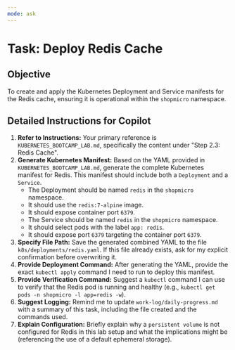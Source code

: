 ```yaml
---
mode: ask
---
```

# Task: Deploy Redis Cache

## Objective
To create and apply the Kubernetes Deployment and Service manifests for the Redis cache, ensuring it is operational within the `shopmicro` namespace.

## Detailed Instructions for Copilot
1.  **Refer to Instructions:** Your primary reference is `KUBERNETES_BOOTCAMP_LAB.md`, specifically the content under "Step 2.3: Redis Cache".
2.  **Generate Kubernetes Manifest:** Based on the YAML provided in `KUBERNETES_BOOTCAMP_LAB.md`, generate the complete Kubernetes manifest for Redis. This manifest should include both a `Deployment` and a `Service`.
    *   The Deployment should be named `redis` in the `shopmicro` namespace.
    *   It should use the `redis:7-alpine` image.
    *   It should expose container port `6379`.
    *   The Service should be named `redis` in the `shopmicro` namespace.
    *   It should select pods with the label `app: redis`.
    *   It should expose port `6379` targeting the container port `6379`.
3.  **Specify File Path:** Save the generated combined YAML to the file `k8s/deployments/redis.yaml`. If this file already exists, ask for my explicit confirmation before overwriting it.
4.  **Provide Deployment Command:** After generating the YAML, provide the exact `kubectl apply` command I need to run to deploy this manifest.
5.  **Provide Verification Command:** Suggest a `kubectl` command I can use to verify that the Redis pod is running and healthy (e.g., `kubectl get pods -n shopmicro -l app=redis -w`).
6.  **Suggest Logging:** Remind me to update `work-log/daily-progress.md` with a summary of this task, including the file created and the commands used.
7.  **Explain Configuration:** Briefly explain why a `persistent volume` is not configured for Redis in this lab setup and what the implications might be (referencing the use of a default ephemeral storage).